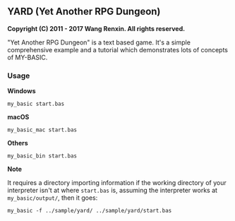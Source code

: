 ## YARD (Yet Another RPG Dungeon)

**Copyright (C) 2011 - 2017 Wang Renxin. All rights reserved.**

"Yet Another RPG Dungeon" is a text based game. It's a simple comprehensive example and a tutorial which demonstrates lots of concepts of MY-BASIC.

### Usage

**Windows**

	my_basic start.bas

**macOS**

	my_basic_mac start.bas

**Others**

	my_basic_bin start.bas

**Note**

It requires a directory importing information if the working directory of your interpreter isn't at where `start.bas` is, assuming the interpreter works at `my_basic/output/`, then it goes:

	my_basic -f ../sample/yard/ ../sample/yard/start.bas

